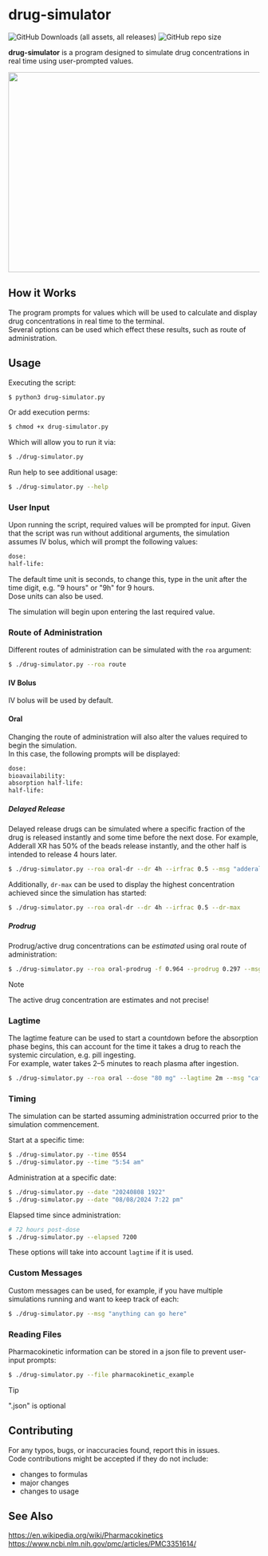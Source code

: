 # drug-simulator
![GitHub Downloads (all assets, all releases)](https://img.shields.io/github/downloads/xyzpw/drug-simulator/total)
![GitHub repo size](https://img.shields.io/github/repo-size/xyzpw/drug-simulator)

**drug-simulator** is a program designed to simulate drug concentrations in real time using user-prompted values.

<img width="664px" height="400px" src="https://github.com/user-attachments/assets/b872064c-1b9d-4672-b9b1-14f071c28b62"/>

## How it Works
The program prompts for values which will be used to calculate and display drug concentrations in real time to the terminal.<br>
Several options can be used which effect these results, such as route of administration.

## Usage
Executing the script:
```bash
$ python3 drug-simulator.py
```

Or add execution perms:
```bash
$ chmod +x drug-simulator.py
```

Which will allow you to run it via:
```bash
$ ./drug-simulator.py
```

Run help to see additional usage:
```bash
$ ./drug-simulator.py --help
```

### User Input
Upon running the script, required values will be prompted for input. Given that the script was run without additional arguments, the simulation assumes IV bolus, which will prompt the following values:
```txt
dose:
half-life:
```

The default time unit is seconds, to change this, type in the unit after the time digit, e.g. "9 hours" or "9h" for 9 hours.<br>
Dose units can also be used.

The simulation will begin upon entering the last required value.

### Route of Administration
Different routes of administration can be simulated with the `roa` argument:
```bash
$ ./drug-simulator.py --roa route
```

#### IV Bolus
IV bolus will be used by default.

#### Oral
Changing the route of administration will also alter the values required to begin the simulation.<br>
In this case, the following prompts will be displayed:

```txt
dose:
bioavailability:
absorption half-life:
half-life:
```

##### Delayed Release
Delayed release drugs can be simulated where a specific fraction of the drug is released instantly and some time before the next dose. For example, Adderall XR has 50% of the beads release instantly, and the other half is intended to release 4 hours later.
```bash
$ ./drug-simulator.py --roa oral-dr --dr 4h --irfrac 0.5 --msg "adderall xr"
```

Additionally, `dr-max` can be used to display the highest concentration achieved since the simulation has started:
```bash
$ ./drug-simulator.py --roa oral-dr --dr 4h --irfrac 0.5 --dr-max
```

##### Prodrug
Prodrug/active drug concentrations can be *estimated* using oral route of administration:
```bash
$ ./drug-simulator.py --roa oral-prodrug -f 0.964 --prodrug 0.297 --msg vyvanse
```

> [!NOTE]
> The active drug concentration are estimates and not precise!

### Lagtime
The lagtime feature can be used to start a countdown before the absorption phase begins, this can account for the time it takes a drug to reach the systemic circulation, e.g. pill ingesting.<br>
For example, water takes 2&#8211;5 minutes to reach plasma after ingestion.
```bash
$ ./drug-simulator.py --roa oral --dose "80 mg" --lagtime 2m --msg "caffeine from coffee"
```

### Timing
The simulation can be started assuming administration occurred prior to the simulation commencement.

Start at a specific time:
```bash
$ ./drug-simulator.py --time 0554
$ ./drug-simulator.py --time "5:54 am"
```

Administration at a specific date:
```bash
$ ./drug-simulator.py --date "20240808 1922"
$ ./drug-simulator.py --date "08/08/2024 7:22 pm"
```

Elapsed time since administration:
```bash
# 72 hours post-dose
$ ./drug-simulator.py --elapsed 7200
```

These options will take into account `lagtime` if it is used.

### Custom Messages
Custom messages can be used, for example, if you have multiple simulations running and want to keep track of each:
```bash
$ ./drug-simulator.py --msg "anything can go here"
```

### Reading Files
Pharmacokinetic information can be stored in a json file to prevent user-input prompts:
```bash
$ ./drug-simulator.py --file pharmacokinetic_example
```

> [!TIP]
> ".json" is optional

## Contributing
For any typos, bugs, or inaccuracies found, report this in issues.<br>
Code contributions might be accepted if they do not include:
- changes to formulas
- major changes
- changes to usage

## See Also
https://en.wikipedia.org/wiki/Pharmacokinetics<br>
https://www.ncbi.nlm.nih.gov/pmc/articles/PMC3351614/
